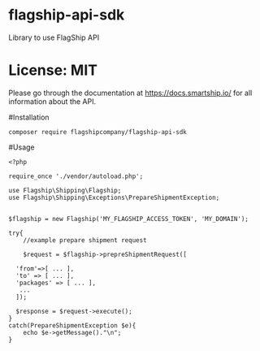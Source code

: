 # flagship-api-sdk

Library to use FlagShip API

# License: MIT
Please go through the documentation at https://docs.smartship.io/ for all information about the API.

#Installation

```
composer require flagshipcompany/flagship-api-sdk
```

#Usage
```
<?php

require_once './vendor/autoload.php';

use Flagship\Shipping\Flagship;
use Flagship\Shipping\Exceptions\PrepareShipmentException;


$flagship = new Flagship('MY_FLAGSHIP_ACCESS_TOKEN', 'MY_DOMAIN');

try{
    //example prepare shipment request
    
    $request = $flagship->prepreShipmentRequest([
  
  'from'=>[ ... ],
  'to' => [ ... ],
  'packages' => [ ... ],
   ...  
  ]);
  
  $response = $request->execute();
}
catch(PrepareShipmentException $e){
    echo $e->getMessage()."\n";
}
```

